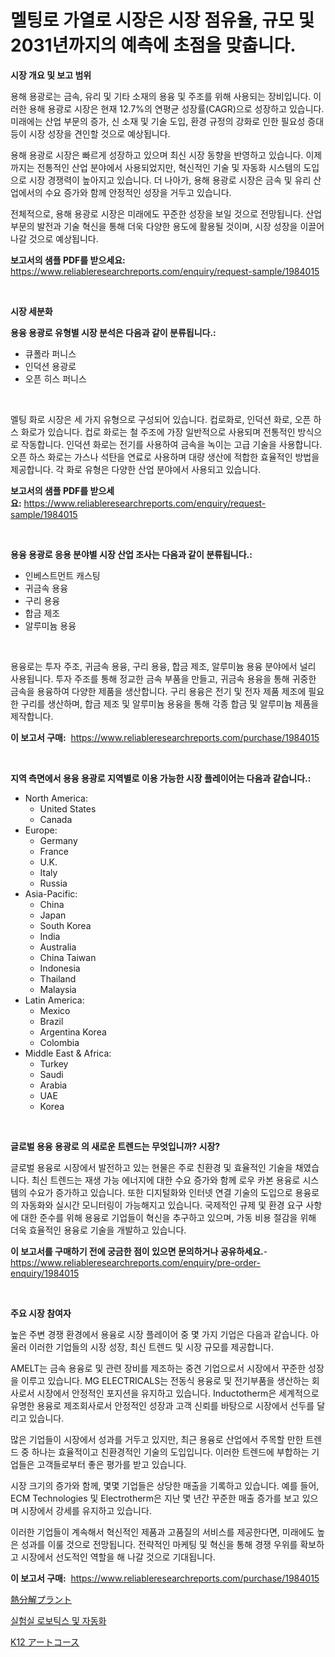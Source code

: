 <p><h1>멜팅로 가열로 시장은 시장 점유율, 규모 및 2031년까지의 예측에 초점을 맞춥니다.</h1></p><p><strong>시장 개요 및 보고 범위</strong></p>
<p><p>용해 용광로는 금속, 유리 및 기타 소재의 용융 및 주조를 위해 사용되는 장비입니다. 이러한 용해 용광로 시장은 현재 12.7%의 연평균 성장률(CAGR)으로 성장하고 있습니다. 미래에는 산업 부문의 증가, 신 소재 및 기술 도입, 환경 규정의 강화로 인한 필요성 증대 등이 시장 성장을 견인할 것으로 예상됩니다.</p><p>용해 용광로 시장은 빠르게 성장하고 있으며 최신 시장 동향을 반영하고 있습니다. 이제까지는 전통적인 산업 분야에서 사용되었지만, 혁신적인 기술 및 자동화 시스템의 도입으로 시장 경쟁력이 높아지고 있습니다. 더 나아가, 용해 용광로 시장은 금속 및 유리 산업에서의 수요 증가와 함께 안정적인 성장을 거두고 있습니다.</p><p>전체적으로, 용해 용광로 시장은 미래에도 꾸준한 성장을 보일 것으로 전망됩니다. 산업 부문의 발전과 기술 혁신을 통해 더욱 다양한 용도에 활용될 것이며, 시장 성장을 이끌어 나갈 것으로 예상됩니다.</p></p>
<p><strong>보고서의 샘플 PDF를 받으세요:</strong> <a href="https://www.reliableresearchreports.com/enquiry/request-sample/1984015">https://www.reliableresearchreports.com/enquiry/request-sample/1984015</a></p>
<p>&nbsp;</p>
<p><strong>시장 세분화</strong></p>
<p><strong>용융 용광로 유형별 시장 분석은 다음과 같이 분류됩니다.:</strong></p>
<p><ul><li>큐폴라 퍼니스</li><li>인덕션 용광로</li><li>오픈 히스 퍼니스</li></ul></p>
<p>&nbsp;</p>
<p><p>멜팅 화로 시장은 세 가지 유형으로 구성되어 있습니다. 컵로화로, 인덕션 화로, 오픈 하스 화로가 있습니다. 컵로 화로는 철 주조에 가장 일반적으로 사용되며 전통적인 방식으로 작동합니다. 인덕션 화로는 전기를 사용하여 금속을 녹이는 고급 기술을 사용합니다. 오픈 하스 화로는 가스나 석탄을 연료로 사용하며 대량 생산에 적합한 효율적인 방법을 제공합니다. 각 화로 유형은 다양한 산업 분야에서 사용되고 있습니다.</p></p>
<p><strong>보고서의 샘플 PDF를 받으세요:</strong>&nbsp;<a href="https://www.reliableresearchreports.com/enquiry/request-sample/1984015">https://www.reliableresearchreports.com/enquiry/request-sample/1984015</a></p>
<p>&nbsp;</p>
<p><strong> 용융 용광로 응용 분야별 시장 산업 조사는 다음과 같이 분류됩니다.:</strong></p>
<p><ul><li>인베스트먼트 캐스팅</li><li>귀금속 용융</li><li>구리 용융</li><li>합금 제조</li><li>알루미늄 용융</li></ul></p>
<p>&nbsp;</p>
<p><p>용융로는 투자 주조, 귀금속 용융, 구리 용융, 합금 제조, 알루미늄 용융 분야에서 널리 사용됩니다. 투자 주조를 통해 정교한 금속 부품을 만들고, 귀금속 용융을 통해 귀중한 금속을 용융하여 다양한 제품을 생산합니다. 구리 용융은 전기 및 전자 제품 제조에 필요한 구리를 생산하며, 합금 제조 및 알루미늄 용융을 통해 각종 합금 및 알루미늄 제품을 제작합니다.</p></p>
<p><strong>이 보고서 구매:</strong>&nbsp; <a href="https://www.reliableresearchreports.com/purchase/1984015">https://www.reliableresearchreports.com/purchase/1984015</a></p>
<p>&nbsp;</p>
<p><strong>지역 측면에서 용융 용광로 지역별로 이용 가능한 시장 플레이어는 다음과 같습니다.:</strong></p>
<p><ul>
    <li>
        North America:
        <ul>
            <li>United States</li>
            <li>Canada</li>
        </ul>
    </li>
    <li>
        Europe:
        <ul>
            <li>Germany</li>
            <li>France</li>
            <li>U.K.</li>
            <li>Italy</li>
            <li>Russia</li>
        </ul>
    </li>
    <li>
        Asia-Pacific:
        <ul>
            <li>China</li>
            <li>Japan</li>
            <li>South Korea</li>
            <li>India</li>
            <li>Australia</li>
            <li>China Taiwan</li>
            <li>Indonesia</li>
            <li>Thailand</li>
            <li>Malaysia</li>
        </ul>
    </li>
    <li>
        Latin America:
        <ul>
            <li>Mexico</li>
            <li>Brazil</li>
            <li>Argentina Korea</li>
            <li>Colombia</li>
        </ul>
    </li>
    <li>
        Middle East & Africa:
        <ul>
            <li>Turkey</li>
            <li>Saudi</li>
            <li>Arabia</li>
            <li>UAE</li>
            <li>Korea</li>
        </ul>
    </li>
    </ul></p>
<p>&nbsp;</p>
<p><strong>글로벌 용융 용광로 의 새로운 트렌드는 무엇입니까? 시장?</strong></p>
<p><p>글로벌 용융로 시장에서 발전하고 있는 현물은 주로 친환경 및 효율적인 기술을 채였습니다. 최신 트렌드는 재생 가능 에너지에 대한 수요 증가와 함께 로우 카본 용융로 시스템의 수요가 증가하고 있습니다. 또한 디지털화와 인터넷 연결 기술의 도입으로 용융로의 자동화와 실시간 모니터링이 가능해지고 있습니다. 국제적인 규제 및 환경 요구 사항에 대한 준수를 위해 용융로 기업들이 혁신을 추구하고 있으며, 가동 비용 절감을 위해 더욱 효율적인 용융로 기술을 개발하고 있습니다.</p></p>
<p><strong>이 보고서를 구매하기 전에 궁금한 점이 있으면 문의하거나 공유하세요.</strong>- <a href="https://www.reliableresearchreports.com/enquiry/pre-order-enquiry/1984015">https://www.reliableresearchreports.com/enquiry/pre-order-enquiry/1984015</a></p>
<p>&nbsp;</p>
<p><strong>주요 시장 참여자</strong></p>
<p><p>높은 주변 경쟁 환경에서 용융로 시장 플레이어 중 몇 가지 기업은 다음과 같습니다. 아울러 이러한 기업들의 시장 성장, 최신 트렌드 및 시장 규모를 제공합니다.</p><p>AMELT는 금속 용융로 및 관련 장비를 제조하는 중견 기업으로서 시장에서 꾸준한 성장을 이루고 있습니다. MG ELECTRICALS는 전동식 용융로 및 전기부품을 생산하는 회사로서 시장에서 안정적인 포지션을 유지하고 있습니다. Inductotherm은 세계적으로 유명한 용융로 제조회사로서 안정적인 성장과 고객 신뢰를 바탕으로 시장에서 선두를 달리고 있습니다.</p><p>많은 기업들이 시장에서 성과를 거두고 있지만, 최근 용융로 산업에서 주목할 만한 트렌드 중 하나는 효율적이고 친환경적인 기술의 도입입니다. 이러한 트렌드에 부합하는 기업들은 고객들로부터 좋은 평가를 받고 있습니다.</p><p>시장 크기의 증가와 함께, 몇몇 기업들은 상당한 매출을 기록하고 있습니다. 예를 들어, ECM Technologies 및 Electrotherm은 지난 몇 년간 꾸준한 매출 증가를 보고 있으며 시장에서 강세를 유지하고 있습니다.</p><p>이러한 기업들이 계속해서 혁신적인 제품과 고품질의 서비스를 제공한다면, 미래에도 높은 성과를 이룰 것으로 전망됩니다. 전략적인 마케팅 및 혁신을 통해 경쟁 우위를 확보하고 시장에서 선도적인 역할을 해 나갈 것으로 기대됩니다.</p></p>
<p><strong>이 보고서 구매:</strong>&nbsp;&nbsp;<a href="https://www.reliableresearchreports.com/purchase/1984015">https://www.reliableresearchreports.com/purchase/1984015</a></p>
<p><p><a href="https://github.com/KaydenJohns1964/Market-Research-Report-List-1/blob/main/930586812597.md">熱分解プラント</a></p><p><a href="https://medium.com/@witoldadamczyk1904/%EC%97%B0%EA%B5%AC%EC%86%8C-%EB%A1%9C%EB%B3%B4%ED%8B%B1%EC%8A%A4-%EB%B0%8F-%EC%9E%90%EB%8F%99%ED%99%94-%EC%8B%9C%EC%9E%A5-%EB%B6%84%EC%84%9D-%EC%97%B0%ED%8F%89%EA%B7%A0-%EC%84%B1%EC%9E%A5%EB%A5%A0-%EC%8B%9C%EC%9E%A5-%EC%84%B8%EB%B6%84%ED%99%94-%EB%B0%8F-%EA%B8%80%EB%A1%9C%EB%B2%8C-%EC%82%B0%EC%97%85-%EA%B0%9C%EC%9A%94-28bea77ad7be">실험실 로보틱스 및 자동화</a></p><p><a href="https://github.com/marbadji/Market-Research-Report-List-1/blob/main/286824312596.md">K12 アートコース</a></p></p>
